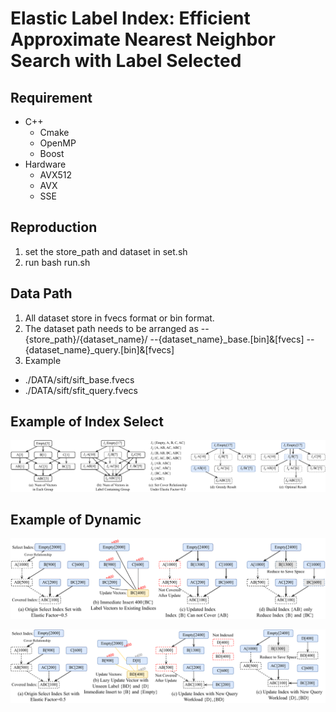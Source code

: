 # Elastic Label Index: Efficient Approximate Nearest Neighbor Search with Label Selected

## Requirement
* C++
  * Cmake
  * OpenMP
  * Boost
* Hardware
  * AVX512
  * AVX
  * SSE

## Reproduction
1. set the store_path and dataset in set.sh
2. run bash run.sh

## Data Path
1. All dataset store in fvecs format or bin format.
2. The dataset path needs to be arranged as
   --{store_path}/{dataset_name}/
   --{dataset_name}_base.[bin]&[fvecs]
   --{dataset_name}_query.[bin]&[fvecs]
3. Example
 * ./DATA/sift/sift_base.fvecs
 * ./DATA/sift/sfit_query.fvecs

## Example of Index Select
![Greedy Algorithm Running Example](./figure/Example.png "Greedy Result")

## Example of Dynamic
![Index Adjust Example](./figure/dynamic.png "Dynamic Index")

![Handle Unseen Label Example](./figure/unseen.png "Unseen Label")


